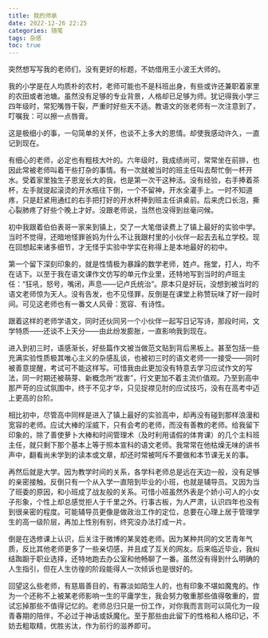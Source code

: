 ```yaml
---
title: 我的师承
date: 2022-12-26 22:25
categories: 随笔
tags: 杂感
toc: true
---
```


突然想写写我的老师们，没有更好的标题，不妨借用王小波王大师的。

我的小学是在人均质朴的农村，老师可能也不是科班出身，有些或许还兼职着家里的农田或者池塘。虽然没有足够的专业背景，人格却已足够为师。犹记得我小学三四年级时，常犯嘴唇干裂，严重时好些天不适。教语文的张老师有一次注意到了，叮嘱我：可以擦一点唇膏。

这是极细小的事，一句简单的关怀，也谈不上多大的恩情。却使我感动许久，一直记到现在。

有细心的老师，必定也有粗枝大叶的。六年级时，我成绩尚可，常常坐在前排，也因此常被老师叫着干些打杂的事情。有一次就被当时的班主任叫去帮忙倒一杯开水。受着家里独生子恩宠长大的我，也是第一次干这种活。没有经验，右手捧着茶杯，左手就提起滚烫的开水瓶往下倒，一个不留神，开水全灌手上。一时不知道疼，只是赶紧用通红的右手把打好的开水杯捧到班主任讲桌前。后来虎口长泡，撕心裂肺疼了好些个晚上才好。没跟老师说，当然也没得到丝毫问候。

初中我跟着伯伯表哥一家来到镇上，交了一大笔借读费上了镇上最好的实验中学。当时不觉得，还暗地怪罪爸妈为什么不让我跟村里的小伙伴一起去去私立学校。现在回想起来诸多细节，才无怪乎实验中学实在称得上是本地最好的初中。

第一个留下深刻印象的，就是性情极为暴躁的数学老师，姓卢。拖堂，打人，均不在话下。以至于我在语文课作文仿写的单元作业里，还特地写到当时的卢班主任：“狂吼，怒号，嘴闭，声息——记卢氏统治”。原本只是好玩，没想到被当时的语文老师惊为天人。没有告发，也不见怪罪，反倒是在课堂上称赞玩味了好一段时间。可见这老师也有一番文人风骨：宽容、有诗性。

跟着这样的老师学语文，同时还伙同另一个小伙伴一起写日记写诗，那段时间，文学特质——还谈不上天分——由此纷发膨胀，一直影响我到现在。

进入到初三时，语感渐长，好些篇作文被当做范文贴到背后黑板上。甚至包括一些充满实验性质极其唯心主义的杂感乱谈，也被初三时的语文老师一一接受——同时被善意提醒，考试可不能这样写。可惜我由此更加没有特意去学习应试作文的写法，同一时期还被萌芽、新概念所“戕害”，行文更加不着主流价值观。乃至到高中那严苛的应试氛围中，终于不见才华，只见捉襟见肘的应试技巧，没有在高考中迈上更高的台阶。

相比初中，尽管高中同样是进入了镇上最好的实验高中，却再没有碰到那样浪漫和宽容的老师。应试大棒的淫威下，只有会考的老师，而没有善教的老师。给我留下印象的，除了善使萝卜大棒和时间管理术（及时利用请假的体育课）的几个主科班主任，就只剩下那个基本上等于照本宣科的语文老师。我常常在他枯燥无味的讲书声中，翻看尚未学到的读本或文章，却还时常被呵斥不要做和本节课无关的事。

再然后就是大学。因为教学时间的关系，各学科老师总是远在天边一般，没有足够的亲密接触。反倒只有一个从入学一直陪到毕业的小班，也就是辅导员。又因为当了班委的原因，和小班成了战友般的关系。可惜小班虽然外表是个娇小可人的小女子形象，个性上却总感觉拒人于千里之外。行事古板，为人严肃，认识四年也没有到很亲密的程度。可能辅导员更像是做政治工作的定位，总要在心理上居于管理学生的高一级阶层，再加上性别有别，终究没办法打成一片。

倒是在选修课上认识，后关注于微博的某吴姓老师。因为某种共同的文艺青年气质，反比其他老师更多了一些亲切感，并且成了互关的网友。后来临近毕业，我纠结踟蹰于职业选择，还特地跑去办公室和他畅聊了一番。虽然没有得到什么明确的人生指引，但在人生彷徨的阶段能得人一次倾诉也是很好的。

回望这么些老师，有慈眉善目的，有寡淡如陌生人的，也有印象不堪如魔鬼的。作为一个还称不上被某老师影响一生的平庸学生，我会努力敬重那些值得敬重的，尝试忘掉那些不值得记忆的。老师总归只是一份工作，对你我而言则可以简化为一段青春期的陪伴，不必过于神话或妖魔化。至于那些由此留下的性格和人格印记，不妨去粗取精，优胜劣汰，作为前行的滋养即可。